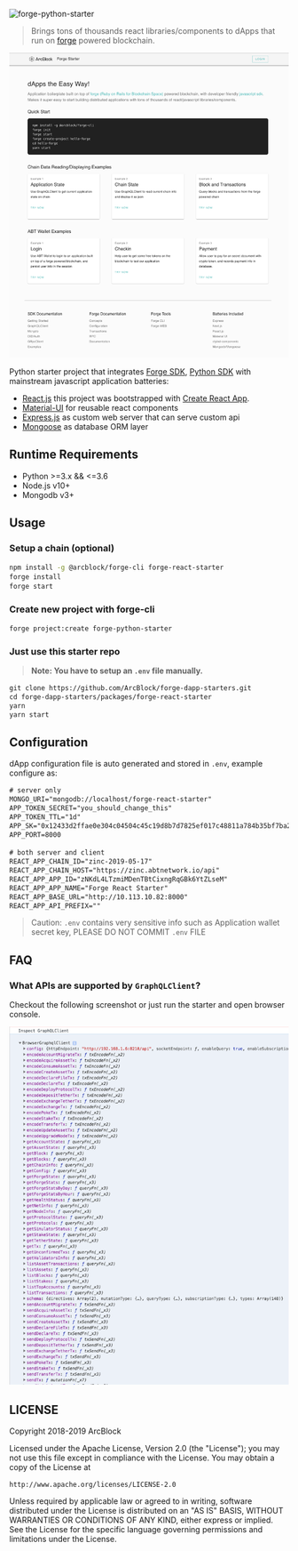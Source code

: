 ![forge-python-starter](https://www.arcblock.io/.netlify/functions/badge?text=forge-python-starter)

> Brings tons of thousands react libraries/components to dApps that run on [forge](https://www.arcblock.io/en/forge-sdk) powered blockchain.

![](./docs/starter-home.png)

Python starter project that integrates [Forge SDK](https://docs.arcblock.io/forge/latest/), [Python SDK](https://docs.arcblock.io/forge/latest/sdk/python.html) with mainstream javascript application batteries:

- [React.js](https://reactjs.org/) this project was bootstrapped with [Create  React App](https://github.com/facebook/create-react-app).
- [Material-UI](https://material-ui.com/) for reusable react components
- [Express.js](http://expressjs.com/) as custom web server that can serve custom api
- [Mongoose](https://mongoosejs.com/) as database ORM layer

## Runtime Requirements

- Python >=3.x && <=3.6
- Node.js v10+
- Mongodb v3+

## Usage

### Setup a chain (optional)

``` bash
npm install -g @arcblock/forge-cli forge-react-starter
forge install
forge start
```

### Create new project with forge-cli

``` bash
forge project:create forge-python-starter
```

### Just use this starter repo

> **Note: You have to setup an `.env` file manually.**

```terminal
git clone https://github.com/ArcBlock/forge-dapp-starters.git
cd forge-dapp-starters/packages/forge-react-starter
yarn
yarn start
```

## Configuration

dApp configuration file is auto generated and stored in `.env`, example configure as:

```text
# server only
MONGO_URI="mongodb://localhost/forge-react-starter"
APP_TOKEN_SECRET="you_should_change_this"
APP_TOKEN_TTL="1d"
APP_SK="0x12433d2ffae0e304c04504c45c19d8b7d7825ef017c48811a784b35bf7ba26cfecf4ec97e4cf2d5a62a93bf16eb841b0faa1980c86a24cc2db6f218d410aee32"
APP_PORT=8000

# both server and client
REACT_APP_CHAIN_ID="zinc-2019-05-17"
REACT_APP_CHAIN_HOST="https://zinc.abtnetwork.io/api"
REACT_APP_APP_ID="zNKdL4LTzmiMDenTBtCixngRqGBk6YtZLseM"
REACT_APP_APP_NAME="Forge React Starter"
REACT_APP_BASE_URL="http://10.113.10.82:8000"
REACT_APP_API_PREFIX=""
```

> Caution: `.env` contains very sensitive info such as Application wallet secret key, PLEASE DO NOT COMMIT `.env` FILE

## FAQ

### What APIs are supported by `GraphQLClient`?

Checkout the following screenshot or just run the starter and open browser console.

![](./docs/api-list.png)

## LICENSE

Copyright 2018-2019 ArcBlock

Licensed under the Apache License, Version 2.0 (the "License");
you may not use this file except in compliance with the License.
You may obtain a copy of the License at

    http://www.apache.org/licenses/LICENSE-2.0

Unless required by applicable law or agreed to in writing, software
distributed under the License is distributed on an "AS IS" BASIS,
WITHOUT WARRANTIES OR CONDITIONS OF ANY KIND, either express or implied.
See the License for the specific language governing permissions and
limitations under the License.
